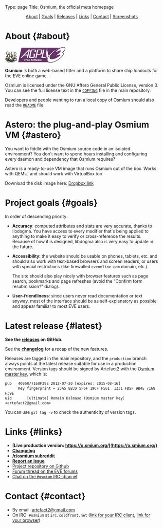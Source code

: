 Type: page
Title: Osmium, the official meta homepage

<p style='text-align: center;'>
<a href='#about'>About</a> |
<a href='#goals'>Goals</a> |
<a href='#latest'>Releases</a> |
<a href='#links'>Links</a> |
<a href='#contact'>Contact</a> |
<a href='#screenshots'>Screenshots</a>
</p>

# About {#about}

![](files/img/logo_osmium.png) ![](files/img/agplv3.png)

**Osmium** is both a web-based fitter and a platform to share ship
loadouts for the EVE online game.

Osmium is licensed under the GNU Affero General Public License,
version 3. You can see the full license text in the
[`COPYING`](https://github.com/osmium-org/osmium/blob/master/COPYING)
file in the main repository.

Developers and people wanting to run a local copy of Osmium should
also read the
[`README`](https://github.com/osmium-org/osmium/blob/master/README.md)
file.

# Astero: the plug-and-play Osmium VM {#astero}

You want to fiddle with the Osmium source code in an isolated
environment? You don't want to spend hours installing and configuring
every daemon and dependency that Osmium requires?

Astero is a ready-to-use VM image that runs Osmium out of the
box. Works with QEMU, and should work with VirtualBox too.

Download the disk image here: [Dropbox link](https://www.dropbox.com/sh/om91kg9eqfdp85r/AADLQtu3xqCNbmxrL2tSqwI0a?dl=0)

# Project goals {#goals}

In order of descending priority:

* **Accuracy**: computed attributes and stats are very accurate,
    thanks to libdogma. You have access to every modifier that's being
    applied to anything to make it easy to verify or cross-reference
    the results. Because of how it is designed, libdogma also is very
    easy to update in the future.

* **Accessibility**: the website should be usable on phones, tablets,
    etc. and should also work with text-based browsers and screen
    readers, or users with special restrictions (like firewalled
    `eveonline.com` domain, etc.).

  The site should also play nicely with browser features such as page
  search, bookmarks and page refreshes (avoid the "Confirm form
  resubmission?" dialog).

* **User-friendliness**: since users never read documentation or text
    anyway, most of the interface should be as self-explanatory as
    possible and appear familiar to most EVE users.

# Latest release {#latest}

**See the [releases](https://github.com/osmium-org/osmium/releases) on GitHub.**

See the
**[changelog](https://github.com/osmium-org/osmium/blob/staging/src/md/changelog.md)**
for a recap of the new features.

Releases are tagged in the main repository, and the `production`
branch always points at the latest release suitable for use in a
production environment. Version tags should be signed by Artefact2 with the
[Osmium master
key](http://keys.gnupg.net/pks/lookup?op=vindex&fingerprint=on&search=0xFD5F9B4E7168F39E),
which is:

~~~
pub   4096R/7168F39E 2012-07-20 [expires: 2015-08-16]
      Key fingerprint = 25A5 8B3D 5F6F 19CF F561  1331 FD5F 9B4E 7168 F39E
uid       [ultimate] Romain Dalmaso (Osmium master key) <artefact2@gmail.com>
~~~

You can use `git tag -v` to check the authenticity of version tags.

# Links {#links}

* **[Live production version: https://o.smium.org/](https://o.smium.org/)**
* **[Changelog](https://github.com/osmium-org/osmium/blob/staging/src/md/changelog.md)**
* **[/r/osmium subreddit](http://reddit.com/r/osmium)**
* **[Report an issue](https://github.com/osmium-org/osmium/issues/new)**
* [Project repository on Github](https://github.com/osmium-org/osmium)
* [Forum thread on the EVE forums](https://forums.eveonline.com/default.aspx?g=posts&m=1630542#post1630542)
* [Chat on the `#osmium` IRC channel](http://irc.lc/coldfront/osmium/osmiumguest@@@)

# Contact {#contact}

* By email: <artefact2@gmail.com>
* On IRC: `#osmium` at `irc.coldfront.net` ([link for your IRC client](irc://irc.coldfront.net/#osmium), [link for your browser](http://irc.lc/coldfront/osmium/osmiumguest@@@))
